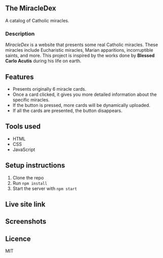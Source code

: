 ## The MiracleDex
A catalog of Catholic miracles.

### Description 
*MiracleDex* is a website that presents some real Catholic miracles.
These miracles include Eucharistic miracles, Marian apparitions, incorruptible saints, and more.
This project is inspired by the works done by **Blessed Carlo Acutis** during his life on earth.

## Features
- Presents originally 6 miracle cards.
- Once a card clicked, it gives you more detailed information about the specific miracles.
- If the button is pressed, more cards will be dynamically uploaded.
- If all the cards are presented, the button disappears. 

## Tools used
- HTML
- CSS
- JavaScript

## Setup instructions
1. Clone the repo
2. Run `npm install`
3. Start the server with `npm start`

## Live site link

## Screenshots

## Licence 
MIT



